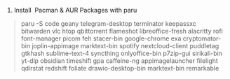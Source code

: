 1.  Install  Pacman & AUR Packages with paru

> paru -S code geany telegram-desktop terminator keepassxc bitwarden vlc htop qbittorrent flameshot libreoffice-fresh alacritty rofi font-manager picom feh stacer-bin google-chrome exa cryptomator-bin joplin-appimage marktext-bin spotify nextcloud-client puddletag gtkhash sublime-text-4 syncthing onlyoffice-bin p7zip-gui sirikali-bin yt-dlp obsidian timeshift gpa caffeine-ng appimagelauncher filelight qdirstat redshift foliate drawio-desktop-bin marktext-bin remarkable 


